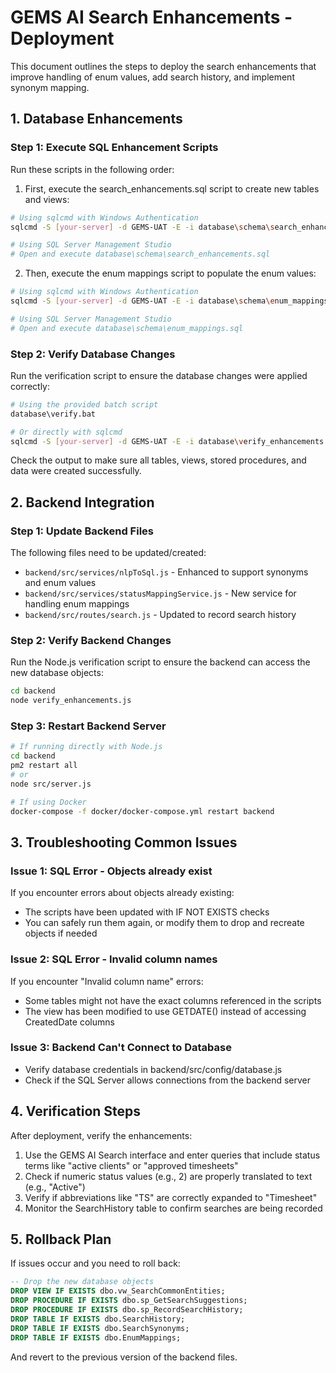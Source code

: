 # GEMS AI Search Enhancements - Deployment

This document outlines the steps to deploy the search enhancements that improve handling of enum values, add search history, and implement synonym mapping.

## 1. Database Enhancements

### Step 1: Execute SQL Enhancement Scripts

Run these scripts in the following order:

1. First, execute the search_enhancements.sql script to create new tables and views:

```bash
# Using sqlcmd with Windows Authentication
sqlcmd -S [your-server] -d GEMS-UAT -E -i database\schema\search_enhancements.sql

# Using SQL Server Management Studio
# Open and execute database\schema\search_enhancements.sql
```

2. Then, execute the enum mappings script to populate the enum values:

```bash
# Using sqlcmd with Windows Authentication
sqlcmd -S [your-server] -d GEMS-UAT -E -i database\schema\enum_mappings.sql

# Using SQL Server Management Studio
# Open and execute database\schema\enum_mappings.sql
```

### Step 2: Verify Database Changes

Run the verification script to ensure the database changes were applied correctly:

```bash
# Using the provided batch script
database\verify.bat

# Or directly with sqlcmd
sqlcmd -S [your-server] -d GEMS-UAT -E -i database\verify_enhancements.sql -o verification_results.txt
```

Check the output to make sure all tables, views, stored procedures, and data were created successfully.

## 2. Backend Integration

### Step 1: Update Backend Files

The following files need to be updated/created:

- `backend/src/services/nlpToSql.js` - Enhanced to support synonyms and enum values
- `backend/src/services/statusMappingService.js` - New service for handling enum mappings
- `backend/src/routes/search.js` - Updated to record search history

### Step 2: Verify Backend Changes

Run the Node.js verification script to ensure the backend can access the new database objects:

```bash
cd backend
node verify_enhancements.js
```

### Step 3: Restart Backend Server

```bash
# If running directly with Node.js
cd backend
pm2 restart all
# or
node src/server.js

# If using Docker
docker-compose -f docker/docker-compose.yml restart backend
```

## 3. Troubleshooting Common Issues

### Issue 1: SQL Error - Objects already exist

If you encounter errors about objects already existing:
- The scripts have been updated with IF NOT EXISTS checks
- You can safely run them again, or modify them to drop and recreate objects if needed

### Issue 2: SQL Error - Invalid column names

If you encounter "Invalid column name" errors:
- Some tables might not have the exact columns referenced in the scripts
- The view has been modified to use GETDATE() instead of accessing CreatedDate columns

### Issue 3: Backend Can't Connect to Database

- Verify database credentials in backend/src/config/database.js
- Check if the SQL Server allows connections from the backend server

## 4. Verification Steps

After deployment, verify the enhancements:

1. Use the GEMS AI Search interface and enter queries that include status terms like "active clients" or "approved timesheets"
2. Check if numeric status values (e.g., 2) are properly translated to text (e.g., "Active")
3. Verify if abbreviations like "TS" are correctly expanded to "Timesheet"
4. Monitor the SearchHistory table to confirm searches are being recorded

## 5. Rollback Plan

If issues occur and you need to roll back:

```sql
-- Drop the new database objects
DROP VIEW IF EXISTS dbo.vw_SearchCommonEntities;
DROP PROCEDURE IF EXISTS dbo.sp_GetSearchSuggestions;
DROP PROCEDURE IF EXISTS dbo.sp_RecordSearchHistory;
DROP TABLE IF EXISTS dbo.SearchHistory;
DROP TABLE IF EXISTS dbo.SearchSynonyms;
DROP TABLE IF EXISTS dbo.EnumMappings;
```

And revert to the previous version of the backend files.
